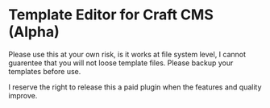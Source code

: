 # Template Editor for Craft CMS (Alpha)

Please use this at your own risk, is it works at file system level, I cannot
guarentee that you will not loose template files. Please backup your templates
before use.

I reserve the right to release this a paid plugin when the features and quality
improve.
